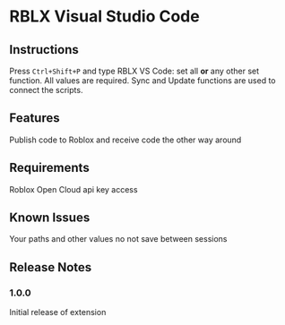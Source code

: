 
# RBLX Visual Studio Code

  

## Instructions

  

Press `Ctrl+Shift+P` and type RBLX VS Code: set all **or** any other set function. All values are required. Sync and Update functions are used to connect the scripts.

  

## Features

  

Publish code to Roblox and receive code the other way around

  

## Requirements

  

Roblox Open Cloud api key access

  

## Known Issues

  

Your paths and other values no not save between sessions

  

## Release Notes

  

### 1.0.0

  

Initial release of extension